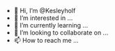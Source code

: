 - 👋 Hi, I’m @Kesleyholf
- 👀 I’m interested in ...
- 🌱 I’m currently learning ...
- 💞️ I’m looking to collaborate on ...
- 📫 How to reach me ...

<!---
Kesleyholf/Kesleyholf is a ✨ special ✨ repository because its `README.md` (this file) appears on your GitHub profile.
You can click the Preview link to take a look at your changes.
--->
